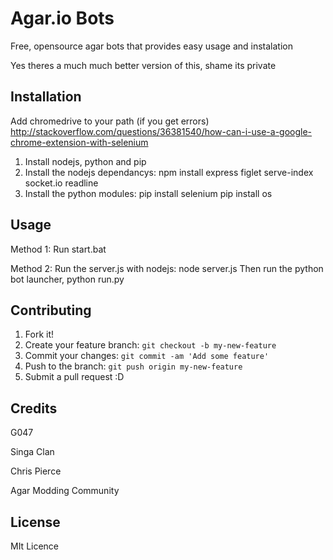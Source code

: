 # Agar.io Bots

Free, opensource agar bots that provides easy usage and instalation

Yes theres a much much better version of this, shame its private

## Installation

Add chromedrive to your path (if you get errors) http://stackoverflow.com/questions/36381540/how-can-i-use-a-google-chrome-extension-with-selenium

1. Install nodejs, python and pip
2. Install the nodejs dependancys: 
  npm install express figlet serve-index socket.io readline
3. Install the python modules:
  pip install selenium
  pip install os

## Usage

Method 1:
  Run start.bat

Method 2:
  Run the server.js with nodejs: node server.js
  Then run the python bot launcher, python run.py

## Contributing

1. Fork it!
2. Create your feature branch: `git checkout -b my-new-feature`
3. Commit your changes: `git commit -am 'Add some feature'`
4. Push to the branch: `git push origin my-new-feature`
5. Submit a pull request :D

## Credits

G047

Singa Clan

Chris Pierce

Agar Modding Community

## License

MIt Licence
